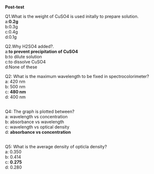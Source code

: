 <p><b>Post-test</b></p>
<p>Q1.What is the weight of CuSO4 is used initally to prepare solution.<br>
a:<b>0.2g</b><br>
b:0.3g<br>
c:0.4g<br>
d:0.1g<br></p>
<p>Q2.Why H2SO4 added?.<br>
a:<b>to prevent precipitation of CuSO4</b><br>
b:to dilute solution<br>
c:to dissolve CuSO4<br>
d:None of these<br></p>

<p>Q2: What is the maximum wavelength to be fixed in spectrocolorimeter?  <br>		
		a:  420 nm<br>                  
        b:  500 nm<br>                  
        c:  <b>480 nm</b><br>                  
        d:  400 nm<br><br> </p>
		
<p>Q4: The graph is plotted between?<br>  
        a:  wavelength vs concentration<br>                  
        b:  absorbance vs wavelength<br>                  
        c:  wavelength vs optical density<br>                  
        d: <b>absorbance vs concentration</b><br><br></p>	

<p>Q5: What is the average density of opticla density?<br>
        a:  0.350<br>                  
        b:  0.414<br>                  
        c:  <b>0.275</b><br>                  
        d:  0.280<br><br> </p>
